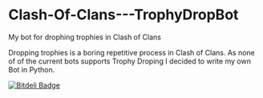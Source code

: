 # Clash-Of-Clans---TrophyDropBot
My bot for drophing trophies in Clash of Clans

Dropping trophies is a boring repetitive process in Clash of Clans. As none of of the current bots supports Trophy Droping I decided to write my own Bot in Python.


[![Bitdeli Badge](https://d2weczhvl823v0.cloudfront.net/jithurjacob/clash-of-clans---trophydropbot/trend.png)](https://bitdeli.com/free "Bitdeli Badge")

